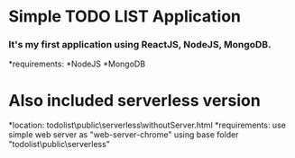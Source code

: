 # Simple TODO LIST Application

### It's my first application using ReactJS, NodeJS, MongoDB.

*requirements:
 *NodeJS
 *MongoDB

# Also included serverless version

*location: todolist\public\serverless\withoutServer.html
*requirements: use simple web server as "web-server-chrome" using base folder "todolist\public\serverless"


